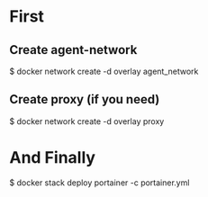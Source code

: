 # First

## Create agent-network
$ docker network create -d overlay agent_network

## Create proxy (if you need)
$ docker network create -d overlay proxy

# And Finally
$ docker stack deploy portainer -c portainer.yml
